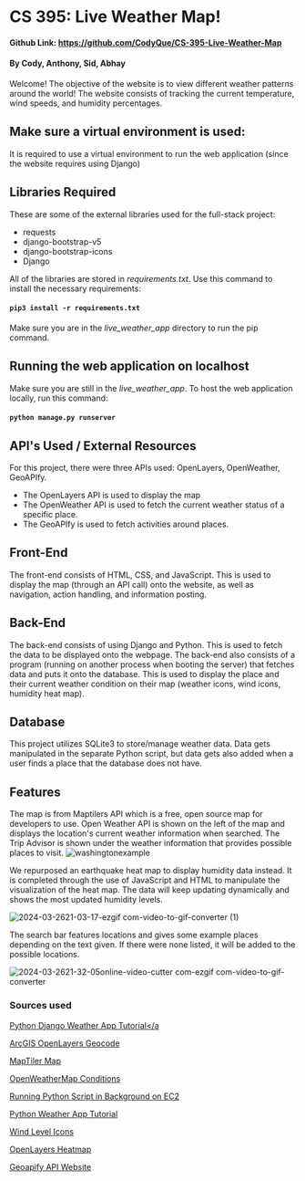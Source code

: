 # CS 395: Live Weather Map!

#### Github Link: https://github.com/CodyQue/CS-395-Live-Weather-Map

#### By Cody, Anthony, Sid, Abhay
Welcome! The objective of the website is to view different weather patterns around the world! The website consists of tracking the current temperature, wind speeds, and humidity percentages.

## Make sure a virtual environment is used:
It is required to use a virtual environment to run the web application (since the website requires using Django)

## Libraries Required
These are some of the external libraries used for the full-stack project:
- requests
- django-bootstrap-v5
- django-bootstrap-icons
- Django

All of the libraries are stored in *requirements.txt*. Use this command to install the necessary requirements:
#### `pip3 install -r requirements.txt`

Make sure you are in the *live_weather_app* directory to run the pip command.

## Running the web application on localhost
Make sure you are still in the *live_weather_app*. To host the web application locally, run this command:
#### `python manage.py runserver`

## API's Used / External Resources
For this project, there were three APIs used: OpenLayers, OpenWeather, GeoAPIfy.
- The OpenLayers API is used to display the map
- The OpenWeather API is used to fetch the current weather status of a specific place.
- The GeoAPIfy is used to fetch activities around places.

## Front-End
The front-end consists of HTML, CSS, and JavaScript. This is used to display the map (through an API call) onto the website, as well as navigation, action handling, and information posting.

## Back-End
The back-end consists of using Django and Python. This is used to fetch the data to be displayed onto the webpage. The back-end also consists of a program (running on another process when booting the server) that fetches data and puts it onto the database. This is used to display the place and their current weather condition on their map (weather icons, wind icons, humidity heat map).

## Database
This project utilizes SQLite3 to store/manage weather data. Data gets manipulated in the separate Python script, but data gets also added when a user finds a place that the database does not have.

## Features
The map is from Maptilers API which is a free, open source map for developers to use. Open Weather API is shown on the left of the map and displays the location's current weather information when searched. The Trip Advisor is shown under the weather information that provides possible places to visit.
![washingtonexample](https://github.com/CodyQue/CS-395-Live-Weather-Map/assets/156840927/366753da-ab4c-46bb-9d76-347b718e1994)


We repurposed an earthquake heat map to display humidity data instead. It is completed through the use of JavaScript and HTML to manipulate the visualization of the heat map. The data will keep updating dynamically and shows the most updated humidity levels.

![2024-03-2621-03-17-ezgif com-video-to-gif-converter (1)](https://github.com/CodyQue/CS-395-Live-Weather-Map/assets/156840927/db074a66-96c7-434d-b54e-985e2f350454)

The search bar features locations and gives some example places depending on the text given. If there were none listed, it will be added to the possible locations.

![2024-03-2621-32-05online-video-cutter com-ezgif com-video-to-gif-converter](https://github.com/CodyQue/CS-395-Live-Weather-Map/assets/156840927/10baf22c-6b2d-4aa9-815f-13573c2cb8b6)

### Sources used
<a href="https://thepythoncode.com/article/weather-app-django-openweather-api-using-python">Python Django Weather App Tutorial</a
>
<a href="https://developers.arcgis.com/openlayers/geocode-and-search/#:~:text=There%20is%20no%20direct%20integration%20with%20OpenLayers%20to,Set%20the%20API%20key%20to%20authenticate%20the%20request.">ArcGIS OpenLayers Geocode</a>

<a href="https://cloud.maptiler.com/maps/basic-v2/">MapTiler Map</a>

<a href="https://openweathermap.org/weather-conditions">OpenWeatherMap Conditions</a>

<a href="https://stackoverflow.com/questions/68360214/running-python-script-in-background-ec2">Running Python Script in Background on EC2</a>

<a href="https://www.youtube.com/watch?v=u0oEIqQV_-E&t=10s&ab_channel=ShobiPP">Python Weather App Tutorial</a>

<a href="https://icons8.com/icon/set/wind-level/group-ui">Wind Level Icons</a>

<a href="https://openlayers.org/en/latest/examples/heatmap-earthquakes.html">OpenLayers Heatmap</a>

<a href="https://www.geoapify.com/">Geoapify API Website</a>
